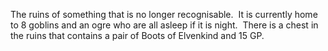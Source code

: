 The ruins of something that is no longer recognisable. 
It is currently home to 8 goblins and an ogre who are all asleep if it is night. 
There is a chest in the ruins that contains a pair of Boots of Elvenkind and 15 GP.
